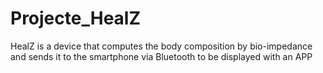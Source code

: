 # Projecte_HealZ

HealZ is a device that computes the body composition by bio-impedance and sends it to the smartphone via Bluetooth to be displayed with an APP
